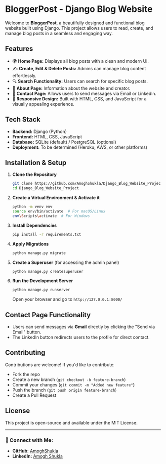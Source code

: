 # BloggerPost - Django Blog Website

Welcome to **BloggerPost**, a beautifully designed and functional blog website built using Django. This project allows users to read, create, and manage blog posts in a seamless and engaging way.

## Features

- 🌍 **Home Page:** Displays all blog posts with a clean and modern UI.
- ✍ **Create, Edit & Delete Posts:** Admins can manage blog content effortlessly.
- 🔍 **Search Functionality:** Users can search for specific blog posts.
- 📄 **About Page:** Information about the website and creator.
- 📩 **Contact Page:** Allows users to send messages via Email or LinkedIn.
- 🎨 **Responsive Design:** Built with HTML, CSS, and JavaScript for a visually appealing experience.

## Tech Stack

- **Backend:** Django (Python)
- **Frontend:** HTML, CSS, JavaScript
- **Database:** SQLite (default) / PostgreSQL (optional)
- **Deployment:** To be determined (Heroku, AWS, or other platforms)

## Installation & Setup

1. **Clone the Repository**
   ```sh
   git clone https://github.com/AmoghShukla/Django_Blog_Website_Project.git
   cd Django_Blog_Website_Project
   ```

2. **Create a Virtual Environment & Activate it**
   ```sh
   python -m venv env
   source env/bin/activate  # For macOS/Linux
   env\Scripts\activate  # For Windows
   ```

3. **Install Dependencies**
   ```sh
   pip install -r requirements.txt
   ```

4. **Apply Migrations**
   ```sh
   python manage.py migrate
   ```

5. **Create a Superuser** (for accessing the admin panel)
   ```sh
   python manage.py createsuperuser
   ```

6. **Run the Development Server**
   ```sh
   python manage.py runserver
   ```
   Open your browser and go to `http://127.0.0.1:8000/`

## Contact Page Functionality

- Users can send messages via **Gmail** directly by clicking the "Send via Email" button.
- The LinkedIn button redirects users to the profile for direct contact.

## Contributing

Contributions are welcome! If you'd like to contribute:
- Fork the repo
- Create a new branch (`git checkout -b feature-branch`)
- Commit your changes (`git commit -m "Added new feature"`)
- Push the branch (`git push origin feature-branch`)
- Create a Pull Request

## License

This project is open-source and available under the MIT License.

---
### 🔗 Connect with Me:
- **GitHub:** [AmoghShukla](https://github.com/AmoghShukla)
- **LinkedIn:** [Amogh Shukla](https://www.linkedin.com/in/amoghshukla548)
